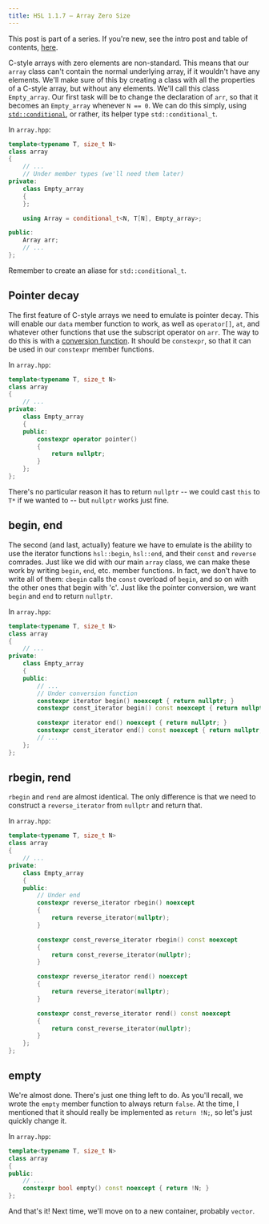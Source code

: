 ```yaml
---
title: HSL 1.1.7 – Array Zero Size
---
```


This post is part of a series. If you're new, see the intro post and table of contents, [here][IntroPost].

C-style arrays with zero elements are non-standard. This means that our `array` class can't contain the normal underlying array, if it wouldn't have any elements. We'll make sure of this by creating a class with all the properties of a C-style array, but without any elements. We'll call this class `Empty_array`. Our first task will be to change the declaration of `arr`, so that it becomes an `Empty_array` whenever `N == 0`. We can do this simply, using [`std::conditional`][StdConditional], or rather, its helper type `std::conditional_t`.

In `array.hpp`:

```cpp
template<typename T, size_t N>
class array
{
    // ...
    // Under member types (we'll need them later)
private:
    class Empty_array
    {
    };

    using Array = conditional_t<N, T[N], Empty_array>;

public:
    Array arr;
    // ...
};
```

Remember to create an aliase for `std::conditional_t`.

## Pointer decay ##

The first feature of C-style arrays we need to emulate is pointer decay. This will enable our `data` member function to work, as well as `operator[]`, `at`, and whatever other functions that use the subscript operator on `arr`. The way to do this is with a [conversion function][UserDefinedConversion]. It should be `constexpr`, so that it can be used in our `constexpr` member functions.

In `array.hpp`:

```cpp
template<typename T, size_t N>
class array
{
    // ...
private:
    class Empty_array
    {
    public:
        constexpr operator pointer()
        {
            return nullptr;
        }
    };
};
```

There's no particular reason it has to return `nullptr` -- we could cast `this` to `T*` if we wanted to -- but `nullptr` works just fine.


## begin, end ##

The second (and last, actually) feature we have to emulate is the ability to use the iterator functions `hsl::begin`, `hsl::end`, and their `const` and `reverse` comrades. Just like we did with our main `array` class, we can make these work by writing `begin`, `end`, etc. member functions. In fact, we don't have to write all of them: `cbegin` calls the `const` overload of `begin`, and so on with the other ones that begin with 'c'. Just like the pointer conversion, we want `begin` and `end` to return `nullptr`.

In `array.hpp`:

```cpp
template<typename T, size_t N>
class array
{
    // ...
private:
    class Empty_array
    {
    public:
        // ...
        // Under conversion function
        constexpr iterator begin() noexcept { return nullptr; }
        constexpr const_iterator begin() const noexcept { return nullptr; }

        constexpr iterator end() noexcept { return nullptr; }
        constexpr const_iterator end() const noexcept { return nullptr; }
        // ...
    };
};
```

## rbegin, rend ##

`rbegin` and `rend` are almost identical. The only difference is that we need to construct a `reverse_iterator` from `nullptr` and return that.

In `array.hpp`:

```cpp
template<typename T, size_t N>
class array
{
    // ...
private:
    class Empty_array
    {
    public:
        // Under end
        constexpr reverse_iterator rbegin() noexcept
        {
            return reverse_iterator(nullptr);
        }

        constexpr const_reverse_iterator rbegin() const noexcept
        {
            return const_reverse_iterator(nullptr);
        }

        constexpr reverse_iterator rend() noexcept
        {
            return reverse_iterator(nullptr);
        }

        constexpr const_reverse_iterator rend() const noexcept
        {
            return const_reverse_iterator(nullptr);
        }
    };
};
```

## empty ##

We're almost done. There's just one thing left to do. As you'll recall, we wrote the `empty` member function to always return `false`. At the time, I mentioned that it should really be implemented as `return !N;`, so let's just quickly change it.

In `array.hpp`:

```cpp
template<typename T, size_t N>
class array
{
public:
    // ...
    constexpr bool empty() const noexcept { return !N; }
};
```

And that's it! Next time, we'll move on to a new container, probably `vector`.

[IntroPost]: /hsl/2018/11/16/introduction.html
[StdConditional]: https://en.cppreference.com/w/cpp/types/conditional
[UserDefinedConversion]: https://en.cppreference.com/w/cpp/language/cast_operator
